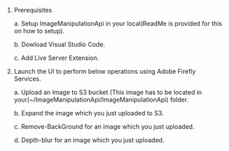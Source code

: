 1. Prerequisites
   
   a. Setup ImageManipulationApi in your local(ReadMe is provided for this on how to setup).
   
   b. Dowload Visual Studio Code.
   
   c. Add Live Server Extension.

3. Launch the UI to perform below operations using Adobe Firefly Services.
   
    a. Upload an Image to S3 bucket (This image has to be located in your(~/ImageManipulationApi/ImageManipulationApi) folder.
   
    b. Expand the image which you just uploaded to S3.
   
    c. Remove-BackGround for an image which you just uploaded.
   
    d. Depth-blur for an image which you just uploaded.





